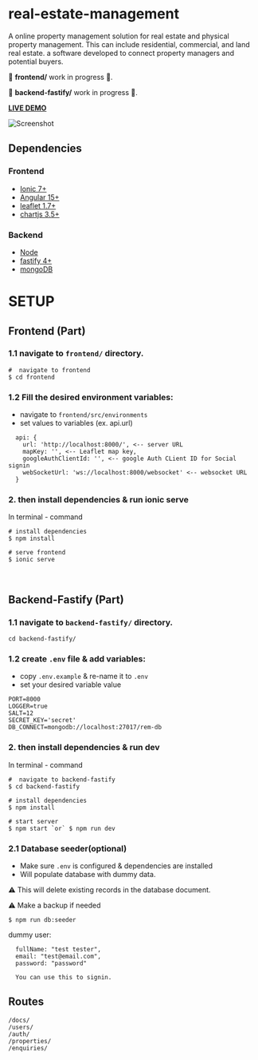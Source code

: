 # real-estate-management

A online property management solution for real estate and
physical property management. This can include residential,
commercial, and land real estate. a software developed to
connect property managers and potential buyers.

🚧 **frontend/** work in progress 🚧.

🚧 **backend-fastify/** work in progress 🚧.

**[LIVE DEMO](https://real-estate-management.netlify.app/)**

![Screenshot](https://ik.imagekit.io/wr5lnrww0q8/REM_Folder/social_GKmc-8vHw.jpg?updatedAt=1631134174081)


## **Dependencies**

### **Frontend**
- [Ionic 7+](https://ionicframework.com/)
- [Angular 15+](https://angular.io/)
- [leaflet 1.7+](https://leafletjs.com/)
- [chartjs 3.5+](https://www.chartjs.org/)

### **Backend**
- [Node](https://nodejs.org/en/)
- [fastify 4+](https://www.fastify.io/)
- [mongoDB](https://www.mongodb.com/)

# **SETUP**

## **Frontend (Part)**

### **1.1 navigate to `frontend/` directory.**

```
#  navigate to frontend 
$ cd frontend
```

### **1.2 Fill the desired environment variables:**  
- navigate to `frontend/src/environments`
- set values to variables (ex. api.url) 
```
  api: {
    url: 'http://localhost:8000/', <-- server URL
    mapKey: '', <-- Leaflet map key,
    googleAuthClientId: '', <-- google Auth CLient ID for Social signin
    webSocketUrl: 'ws://localhost:8000/websocket' <-- websocket URL
  }
```

### **2. then install dependencies & run ionic serve**

In terminal - command
```
# install dependencies
$ npm install

# serve frontend
$ ionic serve
```

<br>

## **Backend-Fastify (Part)**
### **1.1 navigate to `backend-fastify/` directory.**
```
cd backend-fastify/
```
### **1.2 create `.env` file & add variables:**
- copy `.env.example` & re-name it to `.env`
- set your desired variable value
```
PORT=8000
LOGGER=true
SALT=12
SECRET_KEY='secret'
DB_CONNECT=mongodb://localhost:27017/rem-db
```
### **2. then install dependencies & run dev**

In terminal - command
```
#  navigate to backend-fastify 
$ cd backend-fastify

# install dependencies
$ npm install

# start server
$ npm start `or` $ npm run dev

```

### **2.1 Database seeder(optional)**
- Make sure `.env` is configured & dependencies are installed
- Will populate database with dummy data.

⚠️ This will delete existing records in the database document. 

⚠️ Make a backup if needed
```
$ npm run db:seeder
```

dummy user:
```
  fullName: "test tester",
  email: "test@email.com",
  password: "password"

  You can use this to signin.
```
## Routes
```
/docs/
/users/
/auth/
/properties/
/enquiries/
```